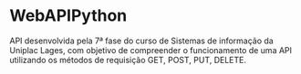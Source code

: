 # WebAPIPython
API desenvolvida pela 7ª fase do curso de Sistemas de informação da Uniplac Lages, com objetivo de compreender o funcionamento de uma API utilizando os métodos de requisição GET, POST, PUT, DELETE.
